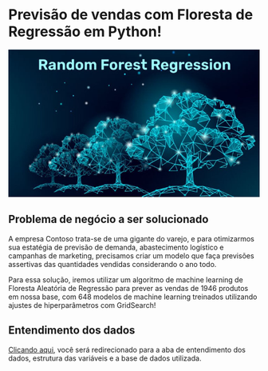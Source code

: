 # Previsão de vendas com Floresta de Regressão em Python!
 ![arq](img/Random-Forest-Regression.jpg)

 ## Problema de negócio a ser solucionado

A empresa Contoso trata-se de uma gigante do varejo, e para otimizarmos sua estatégia de previsão de demanda, abastecimento logístico e campanhas de marketing, precisamos criar um modelo que faça previsões assertivas das quantidades vendidas considerando o ano todo.

Para essa solução, iremos utilizar um algoritmo de  machine learning de Floresta Aleatória de Regressão para prever as vendas de 1946 produtos em nossa base, com 648 modelos de machine learning treinados utilizando ajustes de hiperparâmetros com GridSearch!

## Entendimento dos dados
[Clicando aqui](base/entendimento%20dos%20dados.md), você será redirecionado para a aba de entendimento dos dados, estrutura das variáveis e a base de dados utilizada.
